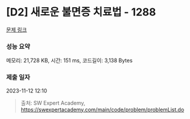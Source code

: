 # [D2] 새로운 불면증 치료법 - 1288 

[문제 링크](https://swexpertacademy.com/main/code/problem/problemDetail.do?contestProbId=AV18_yw6I9MCFAZN) 

### 성능 요약

메모리: 21,728 KB, 시간: 151 ms, 코드길이: 3,138 Bytes

### 제출 일자

2023-11-12 12:10



> 출처: SW Expert Academy, https://swexpertacademy.com/main/code/problem/problemList.do